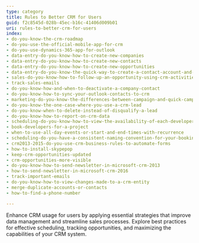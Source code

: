 ```yaml
---
type: category
title: Rules to Better CRM for Users
guid: f2c8545d-028b-45ec-b16c-41406d009b01
uri: rules-to-better-crm-for-users
index:
- do-you-know-the-crm-roadmap
- do-you-use-the-official-mobile-app-for-crm
- do-you-use-dynamics-365-app-for-outlook
- data-entry-do-you-know-how-to-create-new-companies
- data-entry-do-you-know-how-to-create-new-contacts
- data-entry-do-you-know-how-to-create-new-opportunities
- data-entry-do-you-know-the-quick-way-to-create-a-contact-account-and-opportunity-in-1-go
- sales-do-you-know-how-to-follow-up-an-opportunity-using-crm-activities
- track-sales-emails
- do-you-know-how-and-when-to-deactivate-a-company-contact
- do-you-know-how-to-sync-your-outlook-contacts-to-crm
- marketing-do-you-know-the-differences-between-campaign-and-quick-campaign-in-crm-2013
- do-you-know-the-one-case-where-you-use-a-crm-lead
- do-you-know-when-to-delete-instead-of-disqualify-a-lead
- do-you-know-how-to-report-on-crm-data
- scheduling-do-you-know-how-to-view-the-availability-of-each-developer-resource-scheduling
- book-developers-for-a-project
- when-to-use-all-day-events-or-start-and-end-times-with-recurrence
- scheduling-do-you-have-a-consistent-naming-convention-for-your-bookings
- crm2013-2015-do-you-use-crm-business-rules-to-automate-forms
- how-to-install-skypepop
- keep-crm-opportunities-updated
- crm-opportunities-more-visible
- do-you-know-how-to-send-newsletter-in-microsoft-crm-2013
- how-to-send-newsletter-in-microsoft-crm-2016
- track-important-emails
- do-you-know-how-to-view-changes-made-to-a-crm-entity
- merge-duplicate-accounts-or-contacts
- how-to-find-a-phone-number

---
```


Enhance CRM usage for users by applying essential strategies that improve data management and streamline sales processes. Explore best practices for effective scheduling, tracking opportunities, and maximizing the capabilities of your CRM system.
